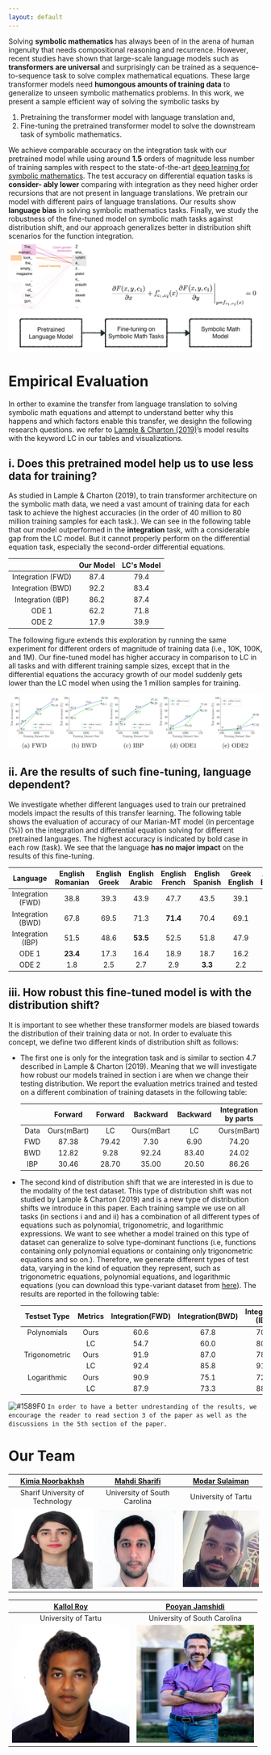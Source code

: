 ```yaml
---
layout: default
---
```


Solving **symbolic mathematics** has always been of in the arena of human
ingenuity that needs compositional reasoning and recurrence. However, recent studies have shown that large-scale language models such as **transformers are universal** and surprisingly can be trained as a sequence-to-sequence
task to solve complex mathematical equations. These large transformer
models need **humongous amounts of training data** to generalize to unseen
symbolic mathematics problems. In this work, we present a sample efficient way of solving the symbolic tasks by 
1. Pretraining the transformer
model with language translation and, 
2. Fine-tuning the pretrained transformer model to solve the downstream task of symbolic mathematics. 

We achieve comparable accuracy on the integration task with our pretrained
model while using around **1.5** orders of magnitude less number of training samples with respect to the state-of-the-art [deep learning for symbolic
mathematics](https://arxiv.org/abs/1912.01412). The test accuracy on differential equation tasks is **consider-
ably lower** comparing with integration as they need higher order recursions
that are not present in language translations. We pretrain our model with
different pairs of language translations. Our results show **language bias**
in solving symbolic mathematics tasks. Finally, we study the robustness
of the fine-tuned model on symbolic math tasks against distribution shift,
and our approach generalizes better in distribution shift scenarios for the
function integration.
![Octocat](assets/SymMath.png)

# Empirical Evaluation
In orther to examine the transfer from language translation to solving
symbolic math equations and attempt to understand better why this happens and which factors enable this transfer, we desighn the following research questions. we refer to [Lample & Charton (2019)](https://arxiv.org/abs/1912.01412)’s model results with the keyword LC in our tables and visualizations.
## i. **Does this pretrained model help us to use less data for training?**
As studied in Lample & Charton (2019), to train transformer architecture on the symbolic
math data, we need a vast amount of training data for each task to achieve the highest
accuracies (in the order of 40 million to 80 million training samples for each task.).  We can see in the following table that our model outperformed
in the **integration** task, with a considerable gap from the LC model. But it cannot properly
perform on the differential equation task, especially the second-order differential equations. 

|                   | Our Model | LC's Model |
|:-----------------:|:---------:|:----------:|
| Integration (FWD) | 87.4    | 79.4     |
| Integration (BWD) | 92.2    | 83.4    |
| Integration (IBP) | 86.2    | 87.4     |
| ODE 1           | 62.2    | 71.8     |
| ODE 2           | 17.9    | 39.9     |

The following figure extends this exploration by running the same experiment for different orders of magnitude
of training data (i.e., 10K, 100K, and 1M).  Our fine-tuned model has higher
accuracy in comparison to LC in all tasks and with different training sample sizes, except
that in the differential equations the accuracy growth of our model suddenly gets lower than
the LC model when using the 1 million samples for training.

![Octocat](assets/acc.png)

## ii. **Are the results of such fine-tuning, language dependent?**
We investigate whether different languages used to train our pretrained models impact the
results of this transfer learning. The following table shows the evaluation of accuracy of our Marian-MT model (in percentage (%)) on the integration and differential equation solving for different pretrained languages. The highest
accuracy is indicated by bold case in each row (task). We see that the language **has no
major impact** on the results of this fine-tuning.

| Language          | English  Romanian | English  Greek | English  Arabic | English  French | English  Spanish | Greek  English | Arabic  English | French  English | Spanish  English |
|:-----------------:|:------------------:|:---------------:|:----------------:|:----------------:|:-----------------:|:---------------:|:----------------:|:----------------:|:-----------------:|
| Integration (FWD) | 38.8             | 39.3          | 43.9           | 47.7           | 43.5            | 39.1          | 43.3           | **50.5**      | 40.4            |
| Integration (BWD) | 67.8             | 69.5          | 71.3           | **71.4**      | 70.4            | 69.1          | 69.3           | 71.2           | 69.9            |
| Integration (IBP) | 51.5             | 48.6          | **53.5**      | 52.5           | 51.8            | 47.9          | 50.7           | 52.7           | 51.7            |
| ODE 1           | **23.4**        | 17.3          | 16.4           | 18.9           | 18.7            | 16.2          | 22.5           | 19.7           | 20.2            |
| ODE 2           | 1.8              | 2.5           | 2.7            | 2.9            | **3.3**        | 2.2           | 2.3            | 2.3            | 2.0             |

## iii. **How robust this fine-tuned model is with the distribution shift?**
It is important to see whether these transformer
models are biased towards the distribution of their training data or not. In order to evaluate
this concept, we define two different kinds of distribution shift as follows:
- The first one is only for the integration task and is similar to section 4.7 described
in Lample & Charton (2019). Meaning that we will investigate how robust our
models trained in section i are when we change their testing distribution. We report the
evaluation metrics trained and tested on a different combination of training datasets
in the following table:

    |  | Forward | Forward | Backward | Backward | Integration by parts | Integration by parts |
    |:---:|:---:|:---:|:---:|:---:|:---:|:---:|
    | Data | Ours(mBart) | LC | Ours(mBart | LC | Ours(mBart) | LC |
    | FWD | 87.38 | 79.42 | 7.30 | 6.90 | 74.20 | 74.10 |
    | BWD | 12.82 | 9.28 | 92.24 | 83.40 | 24.02 | 17.60 |
    | IBP | 30.46 | 28.70 | 35.00 | 20.50 | 86.26 | 87.44 |

- The second kind of distribution shift that we are interested in is due to the modality
of the test dataset. This type of distribution shift was not studied by Lample &
Charton (2019) and is a new type of distribution shifts we introduce in this paper.
Each training sample we use on all tasks (in sections i and and ii) has a combination of all different types of equations such as polynomial, trigonometric, and logarithmic expressions. We want to see whether a model trained on this type of
dataset can generalize to solve type-dominant functions (i.e, functions containing
only polynomial equations or containing only trigonometric equations and so on.).
Therefore, we generate different types of test data, varying in the kind of equation
they represent, such as trigonometric equations, polynomial equations, and logarithmic equations (you can download this type-variant dataset from [here](https://zenodo.org/record/5546440/files/distribution_test.zip?download=1)). The results are reported in the following table:

    | Testset Type | Metrics | Integration(FWD) | Integration(BWD) | Integration (IBP) | ODE 1 | ODE 2 |
    |:---:|:---:|:---:|:---:|:---:|:---:|:---:|
    | Polynomials | Ours | 60.6 | 67.8 | 70.7 | 39.1 | 8.9 |
    |  | LC | 54.7 | 60.0 | 80.1 | 60.6 | 57.9 |
    | Trigonometric | Ours | 91.9 | 87.0 | 78.9 | 48.3 | 10.6 |
    |  | LC | 92.4 | 85.8 | 91.8 | 74.4 | 60.6 |
    | Logarithmic | Ours | 90.9 | 75.1 | 72.4 | 35.9 | 6.8 |
    |  | LC | 87.9 | 73.3 | 88.0 | 75.6 | 72.0 |

![#1589F0](https://via.placeholder.com/15/1589F0/000000?text=+) `In order to have a better undrestanding of the results, we encourage the reader to read section 3 of the paper as well as the discussions in the 5th section of the paper.`

# Our Team 

| [Kimia Noorbakhsh](mailto:kimianoorbakhsh@gmail.com) | [Mahdi Sharifi](mailto:msharifi@email.sc.edu) | [Modar Sulaiman](mailto:modar.sulaiman@ut.ee) |
|:----------------------------------------------------:|:---------------------------------------------:|:---------------------------------------------:|
| Sharif University of Technology                      | University of South Carolina                  | University of Tartu                           |
![](assets/kimia.jpg) | ![](assets/mahdi.png) | ![](assets/modar.png) 

| [Kallol Roy](mailto:kallol.roy@ut.ee) | [Pooyan Jamshidi](mailto:pjamshid@cse.sc.edu) |
|:-------------------------------------:|:---------------------------------------------:|
| University of Tartu                   | University of South Carolina                  |
![](assets/kallol.png) | ![](assets/pooyan.png) 


